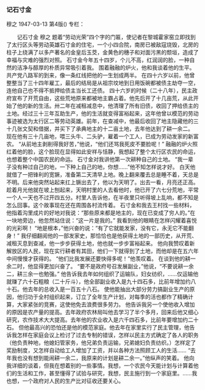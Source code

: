 ### 记石寸金
穆之
1947-03-13
第4版()
专栏：

　　记石寸金
    穆之
    题着“劳动光荣”四个字的门匾，使记者在黎城霍家窑立即找到了太行区头等劳动英雄石寸金的住宅，一个小四合院，南房已被敌寇烧毁，北房的柱子上绕满了以多产著名的金皇后玉茭，金黄色的穗子和对面污黑的颓垣，造成了幸福与灾难的强烈对照。
    石寸金今年五十四岁，个儿不高，红润润的脸，一种自然的洁净与醇厚的朴质异常吸引着我。
    围着融融的炉火，他和我谈着他的生平。
    共产党八路军的到来，像一条红线把他的一生划成两半。
    在四十六岁以前，他曾整整当了三十四年雇工，最后的结局是从祖宗坟地到日用饭碗都被债主劫夺一空，连他自己也不得不抵押给债主当长工还债。
    四十六岁的时候（二十八年），民主政府宣布了开荒自由，这些荒地原来都被地主霸占着。他先后开了十几亩荒，从此开始了他的新的生活。卅二年在减租减息中，他清理了所有旧债，收回了押给债主的土地。经过三十三年互助生产，他的生活就变得富裕起来，这年他曾以模范的劳动事迹被选为太行区二等劳动英雄。前年，在查减中，他最后收回了地主隐藏他的三十几张文契和借据，并买下了承典地主的十二亩土地，去年他达到了耕一余二。
    现在他有三十几亩地，喂三头牛、二头驴，雇着一个工人，已成为劳动发家的新富农。
    “从前地主剥削得我好苦，”他说，“他们还骂我死皮不要脸呢！”
    融融的炉火照红着他的脸，这个脸现在显得如此安祥与恬静，我想起了整个太行区农民的命运，也想着整个中国农民的命运。
    石寸金对我讲他第一次耕种自己的土地。
    “我一辈子没有种过自己的地，一下种上自己的地，你想……”他不知怎样说才好。
    白天他就借了一把锋利的宽镢，准备第二天清早上地。晚上翻来覆去总是睡不着，天总是不明。后来他突然站起来扛上镢出去了，他以为天明了。出去一看，月亮还正高。趁着月光他就在坡上刨起来，天明村里的人去看他时，他已开了六七分荒地，平常一个人一天也不过开四五分。村里人告诉他，在半夜里只听得坡上乱响，都不知是怎么回事。这个故事现在还在周围各村流传着。
    石寸金和我去王村找一些材料，他指着沟里成片的好地对我说：“那些原来都是地主的，现在已变成了穷人的。”在一块地旁边，他忽然站住说：“这一片是我的。”
    我看到他的眼睛在怎样闪耀着喜悦的光彩啊！
    “地是根本，”他兴奋的说：“有了它就能发家，没有它，永无它不能翻身！”
    我仔细翻阅他的一部发家史，那恰恰也是他获得土地的一部历史，从开荒、减租灭息到查减，他一步步获得土地，他也就一步步富裕起来。
    他向我赞叹着新解放区的人民，现在实行耕者有其田，他们一下就得到了土地，而他却是在五六年中间慢慢才获得的。
    “他们比我发展还要快得多呢！”他羡叹着。
    在谈到他的耕一余二时，他显得更加兴奋了。
    “要不是政府号召发展副业，”他说，“不要说耕一余二，耕三余一也勉强。”
    他告诉我去年如何组织了运输队，妇女纺织，……仅运输他就赚了六十石粗粮（二十斤斗），他全部副业收入是九十四石多，比前年增加约八十石。他去年的总收入是一百五十八石。
    使他能抽出大部分劳力搞副业生产的原因，他归功于全村组织起来，订立了全年生产计划，对每季的活也都作了精确计算，大家紧张的竞赛，这使他免去浪费很多劳力。
    他告诉我另一个使他收入增加的原因是农产量的提高。去年政府农林局叫他去学习了半个多月，回来后他又细心研究，农作技术大大提高。去年他的农业收入是六千四石多，比前年要增加约二十石。
    但他最高兴的恐怕还是他的模范家庭。他去年在家里实行了民主管理，他告诉我怎样在家庭会议上检讨了过去专制的错误，怎样以民主方式确定了各人的职务（他负责种地，他媳妇管家务，他兄弟负责运输，兄弟媳妇负责纺织。）怎样定了奖励制度，又怎样自动给工人增加了工资，并以各种方法照顾工人的生活……
    “去年我也没有想到能闹耕一余二，我原来的计划是耕二余一。”他纵声的笑着。
    他向我详细的谈着，但我在想着别的一些事情。我想，一个农民今天能计划与计算着他们的生活和工作，甚至懂得了试验与研究，我想，民主施行到一个家庭里。……我也想，一个政府对人民的生产比对征收还要关心。
